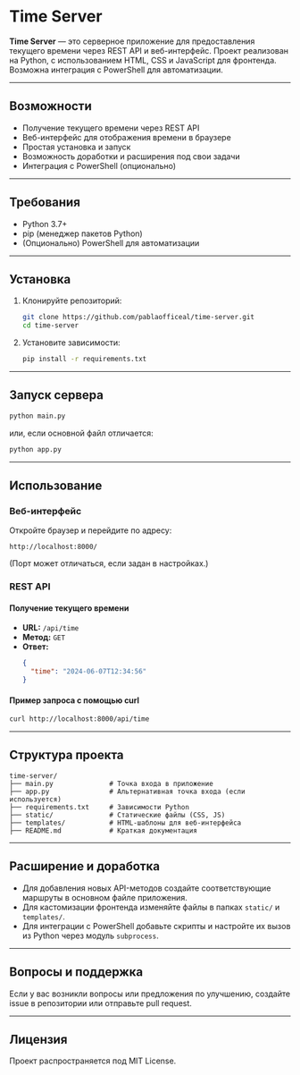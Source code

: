 # Time Server

**Time Server** — это серверное приложение для предоставления текущего времени через REST API и веб-интерфейс. Проект реализован на Python, с использованием HTML, CSS и JavaScript для фронтенда. Возможна интеграция с PowerShell для автоматизации.

---

## Возможности

- Получение текущего времени через REST API
- Веб-интерфейс для отображения времени в браузере
- Простая установка и запуск
- Возможность доработки и расширения под свои задачи
- Интеграция с PowerShell (опционально)

---

## Требования

- Python 3.7+
- pip (менеджер пакетов Python)
- (Опционально) PowerShell для автоматизации

---

## Установка

1. Клонируйте репозиторий:
   ```sh
   git clone https://github.com/pablaofficeal/time-server.git
   cd time-server
   ```

2. Установите зависимости:
   ```sh
   pip install -r requirements.txt
   ```

---

## Запуск сервера

```sh
python main.py
```
или, если основной файл отличается:
```sh
python app.py
```

---

## Использование

### Веб-интерфейс

Откройте браузер и перейдите по адресу:
```
http://localhost:8000/
```
(Порт может отличаться, если задан в настройках.)

### REST API

#### Получение текущего времени

- **URL:** `/api/time`
- **Метод:** `GET`
- **Ответ:**
  ```json
  {
    "time": "2024-06-07T12:34:56"
  }
  ```

#### Пример запроса с помощью curl

```sh
curl http://localhost:8000/api/time
```

---

## Структура проекта

```
time-server/
├── main.py              # Точка входа в приложение
├── app.py               # Альтернативная точка входа (если используется)
├── requirements.txt     # Зависимости Python
├── static/              # Статические файлы (CSS, JS)
├── templates/           # HTML-шаблоны для веб-интерфейса
├── README.md            # Краткая документация
```

---

## Расширение и доработка

- Для добавления новых API-методов создайте соответствующие маршруты в основном файле приложения.
- Для кастомизации фронтенда изменяйте файлы в папках `static/` и `templates/`.
- Для интеграции с PowerShell добавьте скрипты и настройте их вызов из Python через модуль `subprocess`.

---

## Вопросы и поддержка

Если у вас возникли вопросы или предложения по улучшению, создайте issue в репозитории или отправьте pull request.

---

## Лицензия

Проект распространяется под MIT License.

```

